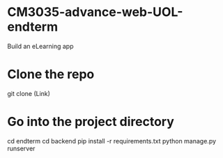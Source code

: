 # CM3035-advance-web-UOL-endterm

Build an eLearning app 

# Clone the repo
git clone (Link)

# Go into the project directory
cd endterm
cd backend
pip install -r requirements.txt
python manage.py runserver

